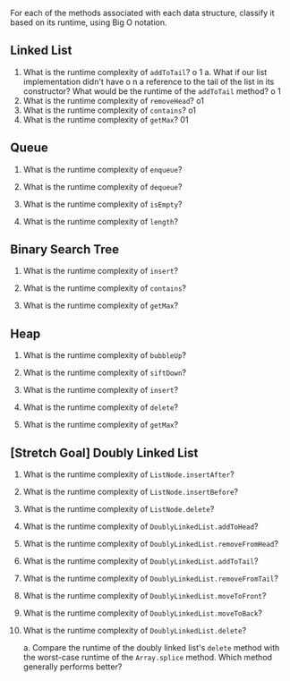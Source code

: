 For each of the methods associated with each data structure, classify it based on its runtime, using Big O notation.

## Linked List

1. What is the runtime complexity of `addToTail`?
  o 1
    a. What if our list implementation didn't have 
    o n
    a reference to the tail of the list in its constructor? What would be the runtime of the `addToTail` method?
    o 1
2. What is the runtime complexity of `removeHead`?
 o1
3. What is the runtime complexity of `contains`?
 o1
4. What is the runtime complexity of `getMax`?
 01
## Queue

1. What is the runtime complexity of `enqueue`?

2. What is the runtime complexity of `dequeue`?

3. What is the runtime complexity of `isEmpty`?

4. What is the runtime complexity of `length`?

## Binary Search Tree

1. What is the runtime complexity of `insert`? 

2. What is the runtime complexity of `contains`?

3. What is the runtime complexity of `getMax`? 

## Heap

1. What is the runtime complexity of `bubbleUp`?

2. What is the runtime complexity of `siftDown`?

3. What is the runtime complexity of `insert`?

4. What is the runtime complexity of `delete`?

5. What is the runtime complexity of `getMax`?

## [Stretch Goal] Doubly Linked List

1. What is the runtime complexity of `ListNode.insertAfter`?

2. What is the runtime complexity of `ListNode.insertBefore`?

3. What is the runtime complexity of `ListNode.delete`?

4. What is the runtime complexity of `DoublyLinkedList.addToHead`?

5. What is the runtime complexity of `DoublyLinkedList.removeFromHead`?

6. What is the runtime complexity of `DoublyLinkedList.addToTail`?

7. What is the runtime complexity of `DoublyLinkedList.removeFromTail`?

8. What is the runtime complexity of `DoublyLinkedList.moveToFront`?

9. What is the runtime complexity of `DoublyLinkedList.moveToBack`?

10. What is the runtime complexity of `DoublyLinkedList.delete`?

    a. Compare the runtime of the doubly linked list's `delete` method with the worst-case runtime of the `Array.splice` method. Which method generally performs better?